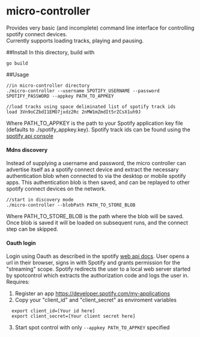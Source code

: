 # micro-controller

Provides very basic (and incomplete) command line interface for controlling spotify connect devices.  
Currently supports loading tracks, playing and pausing.

##Install
In this directory, build with
````
go build
````

##Usage
````
//in micro-controller directory
./micro-controller --username SPOTIFY_USERNAME --password SPOTIFY_PASSWORD --appkey PATH_TO_APPKEY

//load tracks using space deliminated list of spotify track ids
load 3Vn9oCZbdI1EMO7jxdz2Rc 2nMW1mZmdIt5rZCsX1uh9J
````
Where PATH_TO_APPKEY is the path to your Spotify application key file (defaults to ./spotify_appkey.key).
Spotify track ids can be found using the [spotify api console](https://developer.spotify.com/web-api/console/get-search-item/)

#### Mdns discovery
Instead of supplying a username and password, the micro controller can advertise itself as a spotify connect device and extract the necessary authentication blob when connected to via the desktop or mobile spotify apps.  This authentication blob is then saved, and can be replayed to other spotify connect devices on the network.

````
//start in discovery mode
./micro-controller --blobPath PATH_TO_STORE_BLOB
````
Where PATH_TO_STORE_BLOB is the path where the blob will be saved.  Once blob is saved it will be loaded on subsequent runs, and the connect step can be skipped.

#### Oauth login 
Login using Oauth as described in the spotify [web api docs](https://developer.spotify.com/web-api/authorization-guide/#authorization_code_flow). User opens a url in their browser, signs in with Spotify and grants permission for the "streaming" scope. Spotify redirects the user to a local web server started by spotcontrol which extracts the authorization code and logs the user in. 
Requires: 

1. Register an app https://developer.spotify.com/my-applications
2. Copy your "client_id" and "client_secret" as enviroment variables

  ````
    export client_id=[Your id here]
    export client_secret=[Your client secret here]
  ````
3. Start spot control with only ````--appkey PATH_TO_APPKEY```` specified


